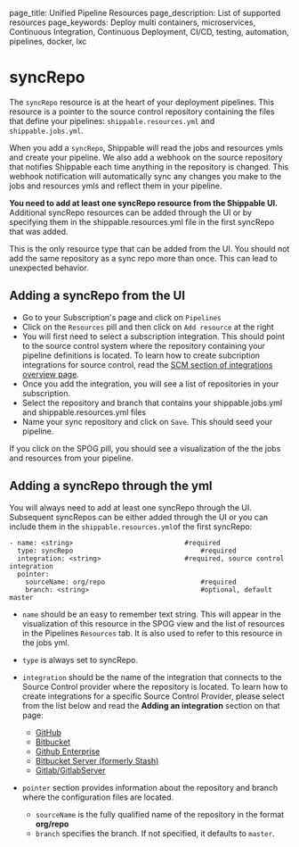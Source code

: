 page_title: Unified Pipeline Resources
page_description: List of supported resources
page_keywords: Deploy multi containers, microservices, Continuous Integration, Continuous Deployment, CI/CD, testing, automation, pipelines, docker, lxc

# syncRepo
The `syncRepo` resource is at the heart of your deployment pipelines. This resource is a pointer to the source control repository containing the files that define your pipelines:  `shippable.resources.yml` and `shippable.jobs.yml`.

When you add a `syncRepo`, Shippable will read the jobs and resources ymls and create your pipeline. We also add a webhook on the source repository that notifies Shippable each time anything in the repository is changed. This webhook notification will automatically sync any changes you make to the jobs and resources ymls and reflect them in your pipeline. 

**You need to add at least one syncRepo resource from the Shippable UI.** Additional syncRepo resources can be added through the UI or by specifying them in the shippable.resources.yml file in the first syncRepo that was added.

This is the only resource type that can be added from the UI. You should not add the same repository as a sync repo more than once. This can lead to unexpected behavior.

## Adding a syncRepo from the UI

* Go to your Subscription's page and click on `Pipelines`
* Click on the `Resources` pill and then click on `Add resource` at the right
* You will first need to select a subscription integration. This should point to the source control system where the repository containing your pipeline definitions is located. To learn how to create subcription integrations for source control, read the [SCM section of integrations overview page](../../integrations/overview.md#scm). 
* Once you add the integration, you will see a list of repositories in your subscription.
* Select the repository and branch that contains your shippable.jobs.yml and shippable.resources.yml files
* Name your sync repository and click on `Save`. This should seed your pipeline.

If you click on the SPOG pill, you should see a visualization of the the jobs and resources from your pipeline.

## Adding a syncRepo through the yml
You will always need to add at least one syncRepo through the UI. Subsequent syncRepos can be either added through the UI or you can include them in the `shippable.resources.yml`of the first syncRepo:

```
- name: <string>                           	#required
  type: syncRepo                            	#required
  integration: <string>                    	#required, source control integration
  pointer:
    sourceName: org/repo                 		#required
    branch: <string>                          	#optional, default master
```

* `name` should be an easy to remember text string. This will appear in the visualization of this resource in the SPOG view and the list of resources in the Pipelines `Resources` tab. It is also used to refer to this resource in the jobs yml.
 
* `type` is always set to syncRepo.

* `integration` should be the name of the integration that connects to the Source Control provider where the repository is located. To learn how to create integrations for a specific Source Control Provider, please select from the list below and read the **Adding an integration** section on that page: 

	- [GitHub](../../integrations/scm/github/)
	- [Bitbucket](../../integrations/scm/bitbucket/)
	- [Github Enterprise](../../integrations/scm/githubEnterprise/)
	- [Bitbucket Server (formerly Stash)](../../integrations/scm/bitbucketServer/)
	- [Gitlab/GitlabServer](../../integrations/scm/gitlab/)


* `pointer` section provides information about the repository and branch where the configuration files are located.
	* `sourceName` is the fully qualified name of the repository in the format **org/repo**
	* `branch` specifies the branch. If not specified, it defaults to `master`.
	


